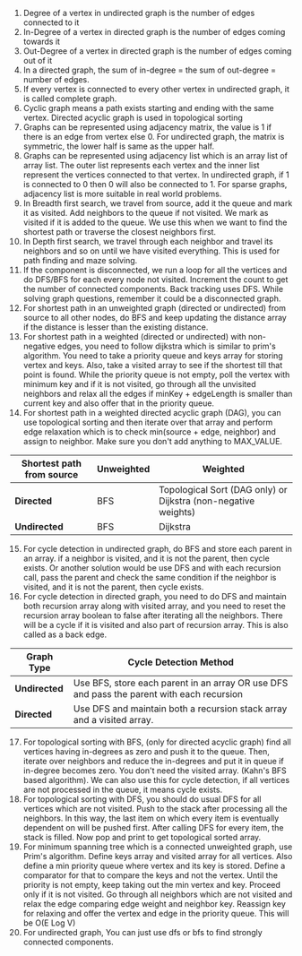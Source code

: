 1. Degree of a vertex in undirected graph is the number of edges connected to it
2. In-Degree of a vertex in directed graph is the number of edges coming towards it
3. Out-Degree of a vertex in directed graph is the number of edges coming out of it
4. In a directed graph, the sum of in-degree = the sum of out-degree = number of edges.
5. If every vertex is connected to every other vertex in undirected graph, it is called complete graph.
6. Cyclic graph means a path exists starting and ending with the same vertex. Directed acyclic graph is used in
   topological sorting
7. Graphs can be represented using adjacency matrix, the value is 1 if there is an edge from vertex else 0.
   For undirected graph, the matrix is symmetric, the lower half is same as the upper half.
8. Graphs can be represented using adjacency list which is an array list of array list. The outer list represents
   each vertex and the inner list represent the vertices connected to that vertex. In undirected graph, if 1 is
   connected to 0 then 0 will also be connected to 1. For sparse graphs, adjacency list is more suitable in real world
   problems.
9. In Breadth first search, we travel from source, add it the queue and mark it as visited. Add neighbors to the queue
   if not visited. We mark as visited if it is added to the queue. We use this when we want to find the shortest path
   or traverse the closest neighbors first.
10. In Depth first search, we travel through each neighbor and travel its neighbors and so on until we have visited
    everything. This is used for path finding and maze solving.
11. If the component is disconnected, we run a loop for all the vertices and do DFS/BFS for each every node not visited.
    Increment the count to get the number of connected components. Back tracking uses DFS. While solving graph
    questions,
    remember it could be a disconnected graph.
12. For shortest path in an unweighted graph (directed or undirected) from source to all other nodes, do BFS and keep
    updating the distance array
    if the distance is lesser than the existing distance.
13. For shortest path in a weighted (directed or undirected) with non-negative edges, you need to follow dijkstra which
    is similar to prim's algorithm. You need to take a priority queue and keys array for storing vertex and keys. Also,
    take a visited array to see if the shortest till that point is found. While the priority queue is not empty, poll
    the vertex with minimum key and if it is not visited, go through all the unvisited neighbors and relax all the edges if
    minKey + edgeLength is smaller than current key and also offer that in the priority queue.
14. For shortest path in a weighted directed acyclic graph (DAG), you can use topological sorting and then iterate over
    that array and perform edge relaxation which is to check min(source + edge, neighbor) and assign to neighbor. Make
    sure you don't add anything to MAX_VALUE.

| **Shortest path from source** | **Unweighted**       | **Weighted**                                                    |
|-------------------------------|----------------------|-----------------------------------------------------------------|
| **Directed**                  | BFS                  | Topological Sort (DAG only) or Dijkstra (non-negative weights)  |
| **Undirected**                | BFS                  | Dijkstra                                                        |

15. For cycle detection in undirected graph, do BFS and store each parent in an array. if a neighbor is visited, and it
    is not the parent, then cycle exists. Or another solution would be use DFS and with each recursion call, pass the
    parent
    and check the same condition if the neighbor is visited, and it is not the parent, then cycle exists.
16. For cycle detection in directed graph, you need to do DFS and maintain both recursion array along with visited
    array, and you need to reset the recursion array boolean to false after iterating all the neighbors. There will be
    a cycle if it is visited and also part of recursion array. This is also called as a back edge.

| **Graph Type**           | **Cycle Detection Method**                                                                   |
|--------------------------|---------------------------------------------------------------------------------------------|
| **Undirected**           | Use BFS, store each parent in an array OR use DFS and pass the parent with each recursion    |
| **Directed**             | Use DFS and maintain both a recursion stack array and a visited array.                       |

17. For topological sorting with BFS, (only for directed acyclic graph) find all vertices having in-degrees as zero and
    push it to the queue. Then, iterate over neighbors and reduce the in-degrees and put it in queue if in-degree
    becomes zero. You don't need the visited array. (Kahn's BFS based algorithm). We can also use this for cycle 
    detection, if all vertices are not processed in the queue, it means cycle exists.
18. For topological sorting with DFS, you should do usual DFS for all vertices which are not visited. Push to the stack
    after processing all the neighbors. In this way, the last item on which every item is eventually dependent on will
    be pushed first. After calling DFS for every item, the stack is filled. Now pop and print to get topological sorted
    array.
19. For minimum spanning tree which is a connected unweighted graph, use Prim's algorithm. Define keys array and visited
    array for all vertices. Also define a min priority queue where vertex and its key is stored. Define a comparator for
    that to compare the keys and not the vertex. Until the priority is not empty, keep taking out the min vertex and key.
    Proceed only if it is not visited. Go through all neighbors which are not visited and relax the edge comparing edge 
    weight and neighbor key. Reassign key for relaxing and offer the vertex and edge in the priority queue. 
    This will be O(E Log V)
20. For undirected graph, You can just use dfs or bfs to find strongly connected components.
